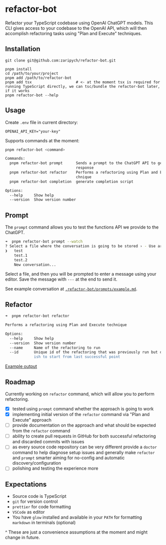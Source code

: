 # refactor-bot

Refactor your TypeScript codebase using OpenAI ChatGPT models. This CLI gives
access to your codebase to the OpenAI API, which will then accomplish
refactoring tasks using "Plan and Execute" techniques.

## Installation

```
git clone git@github.com:zaripych/refactor-bot.git
```

```
pnpm install
cd /path/to/your/project
pnpm add /path/to/refactor-bot
pnpm add tsx                    # <- at the moment tsx is required for running TypeScript directly, we can tsc/bundle the refactor-bot later, if it works
pnpm refactor-bot --help
```

## Usage

Create `.env` file in current directory:

```
OPENAI_API_KEY="your-key"
```

Supports commands at the moment:

```sh
pnpm refactor-bot <command>

Commands:
  pnpm refactor-bot prompt      Sends a prompt to the ChatGPT API to generate a
                                response
  pnpm refactor-bot refactor    Performs a refactoring using Plan and Execute te
                                chnique
  pnpm refactor-bot completion  generate completion script

Options:
  --help     Show help                                                 [boolean]
  --version  Show version number                                       [boolean]
```

## Prompt

The `prompt` command allows you to test the functions API we provide to the
ChatGPT.

```sh
➜  pnpm refactor-bot prompt --watch
? Select a file where the conversation is going to be stored › - Use arrow-keys. Return to submit.
❯   test
    test.1
    test.2
    New conversation...
```

Select a file, and then you will be prompted to enter a message using your
editor. Save the message with `---` at the end to send it.

See example conversation at
[`.refactor-bot/prompts/example.md`](.refactor-bot/prompts/example.md).

## Refactor

```sh
➜  pnpm refactor-bot refactor

Performs a refactoring using Plan and Execute technique

Options:
  --help     Show help                                                 [boolean]
  --version  Show version number                                       [boolean]
  --name     Name of the refactoring to run                             [string]
  --id       Unique id of the refactoring that was previously run but didn't fin
             ish to start from last successful point                    [string]
```

[Example output](.refactor-bot/refactors/replace-read-file-sync/example-report.png?raw=true 'Example output')

## Roadmap

Currently working on `refactor` command, which will allow you to perform
refactoring.

-   [x] tested using `prompt` command whether the approach is going to work
-   [x] implementing initial version of the `refactor` command via "Plan and Execute" approach
-   [ ] provide documentation on the approach and what should be expected from the `refactor` command
-   [ ] ability to create pull requests in GitHub for both successful refactoring and discarded commits with issues
-   [ ] as every source code repository can be very different provide a `doctor` command to help diagnose setup issues and generally make `refactor` and `prompt` smarter aiming for no-config and automatic discovery/configuration
-   [ ] polishing and testing the experience more

## Expectations

-   Source code is TypeScript
-   `git` for version control
-   `prettier` for code formatting
-   `VSCode` as editor
-   You have `glow` installed and available in your `PATH` for formatting
    `markdown` in terminals (optional)

^ These are just a convenience assumptions at the moment and might change in
future.
